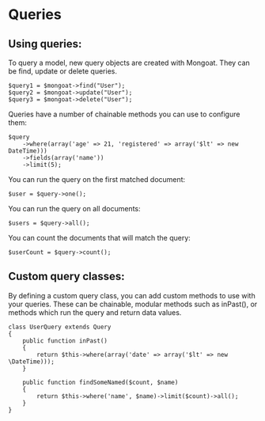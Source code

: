 # Queries

## Using queries:

To query a model, new query objects are created with Mongoat. They can be find, update or delete queries.

    $query1 = $mongoat->find("User");
    $query2 = $mongoat->update("User");
    $query3 = $mongoat->delete("User");

Queries have a number of chainable methods you can use to configure them:

    $query
        ->where(array('age' => 21, 'registered' => array('$lt' => new DateTime)))
        ->fields(array('name'))
        ->limit(5);

You can run the query on the first matched document:

    $user = $query->one();

You can run the query on all documents:

    $users = $query->all();

You can count the documents that will match the query:

    $userCount = $query->count();


## Custom query classes:

By defining a custom query class, you can add custom methods to use with your queries.
These can be chainable, modular methods such as inPast(), or methods which run the query and return data values.

    class UserQuery extends Query
    {
        public function inPast()
        {
            return $this->where(array('date' => array('$lt' => new \DateTime)));
        }

        public function findSomeNamed($count, $name)
        {
            return $this->where('name', $name)->limit($count)->all();
        }
    }
